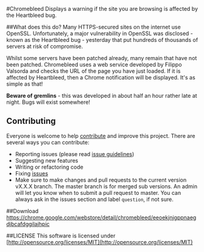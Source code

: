 #Chromebleed
Displays a warning if the site you are browsing is affected by the Heartbleed bug.  

##What does this do?
Many HTTPS-secured sites on the internet use OpenSSL. Unfortunately, a major vulnerability in OpenSSL was disclosed - known as the Heartbleed bug - yesterday that put hundreds of thousands of servers at risk of compromise.  

Whilst some servers have been patched already, many remain that have not been patched. Chromebleed uses a web service developed by Filippo Valsorda and checks the URL of the page you have just loaded. If it is affected by Heartbleed, then a Chrome notification will be displayed. It's as simple as that!  

**Beware of gremlins** - this was developed in about half an hour rather late at night. Bugs will exist somewhere!  

## Contributing

Everyone is welcome to help [contribute](CONTRIBUTING.md) and improve this project. There are several ways you can contribute:

* Reporting issues (please read [issue guidelines](https://github.com/necolas/issue-guidelines))
* Suggesting new features
* Writing or refactoring code
* Fixing [issues](https://github.com/StopBleed/chromebleed/issues)
* Make sure to make changes and pull requests to the current version vX.X.X branch.  The master branch is for merged sub versions.  An admin will let you know when to submit a pull request to master. You can always ask in the issues section and label `question`, if not sure.
 
##Download  
https://chrome.google.com/webstore/detail/chromebleed/eeoekjnjgppnaegdjbcafdggilajhpic

##LICENSE
This software is licensed under [http://opensource.org/licenses/MIT](http://opensource.org/licenses/MIT)
